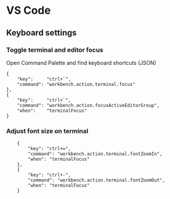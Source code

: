 # VS Code

## Keyboard settings  

### Toggle terminal and editor focus  

Open Command Palette and find keyboard shortcuts (JSON)

```  
{
    "key":     "ctrl+`",
    "command": "workbench.action.terminal.focus"
},
{
    "key":     "ctrl+`",
    "command": "workbench.action.focusActiveEditorGroup",
    "when":    "terminalFocus"
}
```

### Adjust font size on terminal  

```
    {
        "key": "ctrl+=",
        "command": "workbench.action.terminal.fontZoomIn",
        "when": "terminalFocus"
    },
    {
        "key": "ctrl+-",
        "command": "workbench.action.terminal.fontZoomOut",
        "when": "terminalFocus"
    }
```
